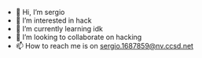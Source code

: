 - 👋 Hi, I’m sergio
- 👀 I’m interested in hack
- 🌱 I’m currently learning idk
- 💞️ I’m looking to collaborate on hacking
- 📫 How to reach me is on sergio.1687859@nv.ccsd.net

<!---
12107341/12107341 is a ✨ special ✨ repository because its `README.md` (this file) appears on your GitHub profile.
You can click the Preview link to take a look at your changes.
--->
